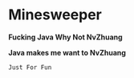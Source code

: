 # Minesweeper
**Fucking Java Why Not NvZhuang**

__Java makes me want to NvZhuang__

`
    Just For Fun
`



